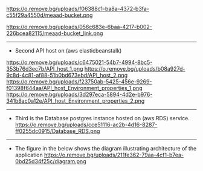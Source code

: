 https://o.remove.bg/uploads/f06388c1-ba8a-4372-b3fa-c55f29a4550d/meaad-bucket.png

https://o.remove.bg/uploads/056c683e-6baa-4217-b002-226bcea82115/meaad-bucket_link.png

---

- Second API host on (aws elasticbeanstalk)

https://o.remove.bg/uploads/c6475021-54b7-4994-8bc5-353b76d3ec7b/API_host_1.png
https://o.remove.bg/uploads/b08a927d-9c8d-4c81-af88-51b0bd673ebd/API_host_2.png
https://o.remove.bg/uploads/f23750ab-5425-456e-9269-f01398f644aa/API_host_Environment_properties_1.png
https://o.remove.bg/uploads/3d297eca-5894-4d2e-b976-341b8ac0a12e/API_host_Environment_properties_2.png

---

- Third is the Database postgres instance hosted on (aws RDS) service.
  https://o.remove.bg/uploads/cce51116-ac2b-4d16-8287-ff0255dc0915/Database_RDS.png

---

- The figure in the below shows the diagram illustrating architecture of the application
  https://o.remove.bg/uploads/211fe362-79aa-4cf1-b7ea-0bd25d34f25c/diagram.png
